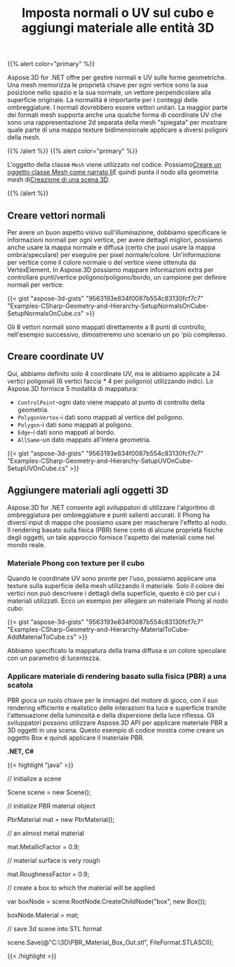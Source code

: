﻿---
title: Imposta normali o UV sul cubo e aggiungi materiale alle entità 3D
type: docs
weight: 20
url: /it/net/set-up-normals-or-uv-on-the-cube-and-add-material-to-3d-entities/
description: Come creare normali o dati uv su una mesh nello Aspose.3D.
---
{{% alert color="primary" %}}

Aspose.3D for .NET offre per gestire normali e UV sulle forme geometriche. Una mesh memorizza le proprietà chiave per ogni vertice sono la sua posizione nello spazio e la sua normale, un vettore perpendicolare alla superficie originale. La normalità è importante per i conteggi delle ombreggiature. I normali dovrebbero essere vettori unitari. La maggior parte dei formati mesh supporta anche una qualche forma di coordinate UV che sono una rappresentazione 2d separata della mesh "spiegata" per mostrare quale parte di una mappa texture bidimensionale applicare a diversi poligoni della mesh.

{{% /alert %}} {{% alert color="primary" %}}

L'oggetto della classe `Mesh` viene utilizzato nel codice. Possiamo[Creare un oggetto classe Mesh come narrato lì](/3d/it/net/create-3d-mesh-and-scene/)E quindi punta il nodo alla geometria mesh di[Creazione di una scena 3D](/3d/it/net/create-3d-mesh-and-scene/).

{{% /alert %}}
## **Creare vettori normali**
Per avere un buon aspetto visivo sull'illuminazione, dobbiamo specificare le informazioni normali per ogni vertice, per avere dettagli migliori, possiamo anche usare la mappa normale e diffusa (certo che puoi usare la mappa ombra/speculare) per eseguire per pixel normale/colore. Un'informazione per vertice come il colore normale o del vertice viene ottenuta da VertexElement. In Aspose.3D possiamo mappare informazioni extra per controllare punti/vertice poligono/poligono/bordo, un campione per definire normali per vertice:

{{< gist "aspose-3d-gists" "9563193e834f0087b554c83130fcf7c7" "Examples-CSharp-Geometry-and-Hierarchy-SetupNormalsOnCube-SetupNormalsOnCube.cs" >}}

Gli 8 vettori normali sono mappati direttamente a 8 punti di controllo, nell'esempio successivo, dimostreremo uno scenario un po 'più complesso.
## **Creare coordinate UV**
Qui, abbiamo definito solo 4 coordinate UV, ma le abbiamo applicate a 24 vertici poligonali (6 vertici faccia * 4 per poligono) utilizzando indici.
Lo Aspose.3D fornisce 5 modalità di mappatura:

- `ControlPoint`-ogni dato viene mappato al punto di controllo della geometria.
- `PolygonVertex`-i dati sono mappati al vertice del poligono.
- `Polygon`-i dati sono mappati al poligono.
- `Edge`-i dati sono mappati al bordo.
- `AllSame`-un dato mappato all'intera geometria.



{{< gist "aspose-3d-gists" "9563193e834f0087b554c83130fcf7c7" "Examples-CSharp-Geometry-and-Hierarchy-SetupUVOnCube-SetupUVOnCube.cs" >}}
## **Aggiungere materiali agli oggetti 3D**
Aspose.3D for .NET consente agli sviluppatori di utilizzare l'algoritmo di ombreggiatura per ombreggiature e punti salienti accurati. Il Phong ha diversi input di mappa che possiamo usare per mascherare l'effetto al nodo. Il rendering basato sulla fisica (PBR) tiene conto di alcune proprietà fisiche degli oggetti, un tale approccio fornisce l'aspetto dei materiali come nel mondo reale.
### **Materiale Phong con texture per il cubo**
Quando le coordinate UV sono pronte per l'uso, possiamo applicare una texture sulla superficie della mesh utilizzando il materiale. Solo il colore dei vertici non può descrivere i dettagli della superficie, questo è ciò per cui i materiali utilizzati. Ecco un esempio per allegare un materiale Phong al nodo cubo:

{{< gist "aspose-3d-gists" "9563193e834f0087b554c83130fcf7c7" "Examples-CSharp-Geometry-and-Hierarchy-MaterialToCube-AddMaterialToCube.cs" >}}

Abbiamo specificato la mappatura della trama diffusa e un colore speculare con un parametro di lucentezza.
### **Applicare materiale di rendering basato sulla fisica (PBR) a una scatola**
PBR gioca un ruolo chiave per le immagini del motore di gioco, con il suo rendering efficiente e realistico delle interazioni tra luce e superficie tramite l'attenuazione della luminosità e della dispersione della luce riflessa. Gli sviluppatori possono utilizzare Aspose.3D API per applicare materiale PBR a 3D oggetti in una scena. Questo esempio di codice mostra come creare un oggetto Box e quindi applicare il materiale PBR.

**.NET, C#**

{{< highlight "java" >}}

 // initialize a scene

Scene scene = new Scene();

// initialize PBR material object

PbrMaterial mat = new PbrMaterial();

// an almost metal material

mat.MetallicFactor = 0.9;

// material surface is very rough

mat.RoughnessFactor = 0.9;

// create a box to which the material will be applied

var boxNode = scene.RootNode.CreateChildNode("box", new Box());

boxNode.Material = mat;

// save 3d scene into STL format

scene.Save(@"C:\3D\PBR_Material_Box_Out.stl", FileFormat.STLASCII);

{{< /highlight >}}
